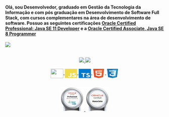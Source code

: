 
#### Olá, sou Desenvolvedor, graduado em Gestão da Tecnologia da Informação e com pós graduação em Desenvolvimento de Software Full Stack, com cursos complementares na área de desenvolvimento de software. Possuo as seguintes certificações <a href="https://www.credly.com/badges/2cd778d6-e9ed-4244-8cc0-99622452061f" title="Oracle Certified Professional: Java SE 11 Developer" target="_blank">Oracle Certified Professional: Java SE 11 Developer</a> e a <a href="https://www.credly.com/badges/55a8d85f-58d5-4ef2-8ae4-07f14f3513c4/public_url" title="Oracle Certified Associate, Java SE 8 Programmer" target="_blank">Oracle Certified Associate, Java SE 8 Programmer</a>
<div>
    <a href="http://www.linkedin.com/in/cassio09alves" target="_blank">
        <img src="https://img.shields.io/badge/-LinkedIn-%230077B5?style=for-the-badge&logo=linkedin&logoColor=white" />
    </a>
</div>

##

<div align="center">
    <a href="https://github.com/cassio-kdev">
        <img height="180em"
            src="https://github-readme-stats.vercel.app/api?username=cassio-kdev&show_icons=true&theme=dark&include_all_commits=true&count_private=true">
        <img height="180em"
            src="https://github-readme-stats.vercel.app/api/top-langs/?username=cassio-kdev&layout=compact&langs_count=7&theme=dark" />
</div>

<div align="center"><br>
    <img align="center" alt="" height="30" width="40"
        src="https://img.shields.io/badge/Java-ED8B00?style=for-the-badge&logo=java&logoColor=white">
    <img align="center" alt="" height="30" width="40"
        src="https://raw.githubusercontent.com/devicons/devicon/master/icons/javascript/javascript-plain.svg">
    <img align="center" alt="" height="30" width="40"
        src="https://raw.githubusercontent.com/devicons/devicon/master/icons/typescript/typescript-plain.svg">
    <img align="center" alt="" height="30" width="40"
        src="https://raw.githubusercontent.com/devicons/devicon/master/icons/html5/html5-original.svg">
    <img align="center" alt="" height="30" width="40"
        src="https://raw.githubusercontent.com/devicons/devicon/master/icons/css3/css3-original.svg">
</div>

##

<div align="center">   
      <a href="https://www.credly.com/badges/2cd778d6-e9ed-4244-8cc0-99622452061f" target="_blank">
        <img height="15%" width="15%" alt="Oracle Certified Professional: Java SE 11 Developer" title="Oracle Certified Professional: Java SE 11 Developer" src="https://github.com/cassio-kdev/cassio-kdev/blob/master/Oracle_Java_SE_11_Developer.jpg"
            target="_blank">
            </a>
    <a href="https://www.credly.com/badges/55a8d85f-58d5-4ef2-8ae4-07f14f3513c4/public_url" target="_blank">
        <img height="15%" width="15%" alt="Oracle Certified Associate, Java SE 8 Programmer" title="Oracle Certified Associate, Java SE 8 Programmer" src="https://github.com/cassio-kdev/cassio-kdev/blob/master/oca-java-se-8.png"
            target="_blank" />
    </a>
</div>
